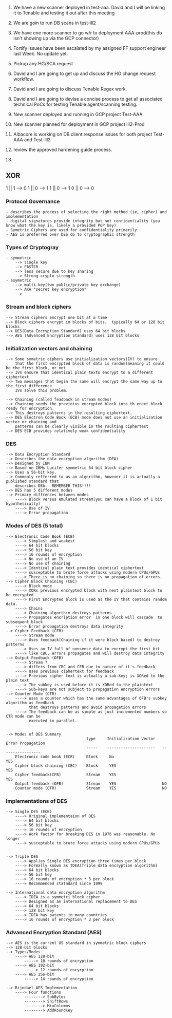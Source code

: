 1. We have a new scanner deployed in test-aaa.  David and I will be linking it to Tenable and testing it out after this meeting
2. We are goin to run DB scans in test-ill2
3. We have one more scanner to go w/r to deployment AAA-prod(this db isn't showing up via the GCP connector) 
4. Fortify issues have been escalated by my assigned FF support engineer last Week.  No update yet.
5. Pickup any HG/SCA request 
6. David and I are going to get up and discuss the HG change request workflow.
7. David and I are going to discuss Tenable Regex work.
8. David and I are going to devise a concise process to get all associated technical PoCs for testing Tenable agent/scanning 
testing.

1. New scanner deployed and running in GCP project Test-AAA 
2. New scanner planned for deployment in GCP project Ill2-Prod
3. Albacore is working on DB client response issues for both project Test-AAA and Test-Ill2


1. review the approved hardening guide process. 
2. 

XOR
----------------------
1 || 1   --> 0
1 || 0   --> 1
1 || 0   --> 1
0 || 0   --> 0



### Protocol Governance 
	- describes the process of selecting the right method (ie, cipher) and implementation
	- digital signatures provide integrity but not confidentiality (you know what the key is, likely a provided PGP key)
	- Symetric Ciphers are used for confidentiality primarily 
	- AES is preferred over DES do to cryptographic strength
	
### Types of Cryptogray 
	- symmetric 
		--> single key
		--> FASTER
		--> less secure due to key sharing
		--> Strong crypto strength 
	- asymetric
		--> multi-key(two public/private key exchange)
		--> AKA "secret key encryption"
		-->
		
		
### Stream and block ciphers 
	--> Stream ciphers encrypt one bit at a time
	--> Block ciphers encrypt in blocks of bits.  typically 64 or 128 bit blocks
	--> DES(Data Encryption Standard) uses 64 bit blocks 
	--> AES (Advanced Encryption Standard) uses 128 bit blocks 
	
### Initialization vectors and chaining
	--> Some symetric ciphers use initialization vectors(IV) to ensure 
	    that the first encrypted block of data is random(meaning it could be the first block, or not
	--> IVs ensure that identical plain texts encrypt to a different ciphertext 
	--> Two messages that begin the same will encrypt the same way up to the first difference
	    IVs solve this problem.
		
	--> Chaining (called feadback in stream modes)
	--> Chaining seeds the previoius encrypted block into th enext block ready for encryption.
	--> This destroys patterns in the resulting ciphertext.
	--> DES Electron Code Book (ECB) mode does not use an initialization vector or chaining and 
	    patterns can be clearly visible in the rsulting ciphertest
	--> DES ECB provides relatively weak confidentiality
	
### DES
	--> Data Encryption Standard 
	--> Describes the data encryption algorithm (DEA)
	--> Designed by IBM
	--> Based on IBMs Lucifer symmetric 64 bit block cipher 
	--> Uses a 56-bit key.
	--> Commonly refferred to as an algorithm, however it is actually a published standard that 
	    describes DEA.  REMEMBER THIS!!!!
	--> DES has 5 different modes 
	--> Primary diffrences between modes 
		----> Block versus emulated stream(you can have a block of 1 bit hypothetically)
		----> Use of IV 
		----> Error propagation 
		
		
### Modes of DES (5 total)
	--> Electronic Code Book (ECB)
		----> Simplest and weakest
		----> 64 bit blocks 
		----> 56 bit key
		----> 16 rounds of encryption
		----> No use of an IV
		----> No use of chaining 
		----> Identical plain text provides identical ciphertext 
		----> susceptable to brute force attacks using modern CPUs/GPUs
		----> There is no chaining so there is no propagation of errors.
	--> Cipher Block Chaining (CBC)
		----> Block mode
		----> XORs previous encrypted block with next plaintext block to be encrypted 
		----> First Encrypted block is used as the IV that contains random data.
		----> Chains
		----> Chaining algorthim destroys patterns
		----> Propagates encription error  in one block will cascade  to subsequent block 
		----> Error propagation destroys data integrity
	--> Cipher Feedback (CFB)
		----> Stream mode 
		----> Uses feedback(Chaining if it were block based) to destroy patterns
		----> Uses an IV full of nonsense data to encrypt the first bit 
		----> like CBC, errors propagates and will destroy data integrity 
	--> Output Feedback (OFB)
		----> Stream ?
		----> differs from CBC and CFB due to nature of it's feedback 
		----> Uses previous ciphertext for feedback 
		----> Previous cipher text is actually a sub-key; is XORed to the plain text
		----> The subkey is used before it is XORed to the plaintext 
		----> Sub-keys are not subject to propagation encryption errors
	--> Counter Mode (CTR)
		----> uses a counter which has the same advantages of OFB's subkey algorithm as feedback     
		      that destroys patterns and avoid propagation errors 
	    ----> The feedback can be as simple as just incremented numbers so CTR mode can be 
		      executed in parallel.
			  
			  
	--> Modes of DES Summary 
	                                   type		Initialization Vector	Error Propagation
									   -----	---------------------	-----------------
		Electronic code book (ECB)     Block     No 					YES 
		Cipher block chaining (CBC)    Block     YES					YES 
		Cipher feedback(CFB)           Stream    YES					YES 
		Output feedback (OFB)          Stream    YES					NO 
		Counter mode (CTR)             Stream    YES					NO 


### Implementations of DES
	--> Single DES (ECB)
		----> Original implementaion of DES
		----> 64 bit blocks 
		----> 56 bit key
		----> 16 rounds of encryption
		----> Work factor for breaking DES in 1976 was reasonable. No longer
		----> susceptable to brute force attacks using modern CPUs/GPUs


	--> Triple DES
		----> Applies Single DES encryption three times per block
		----> Formally known as TDEA(Triple data encryption algorithm)
		----> 64 bit blocks 
		----> 56 bit key
		----> 16 rounds of encryption * 3 per block
		----> Recommended statndard since 1999
		
	--> International data encryption algorithm
		----> IDEA is a symmetci block cipher
		----> Designed as an international replacement to DES
		----> 64 bit blocks 
		----> 128 bit key
		----> IDEA has patents in many countries
		----> 16 rounds of encryption * 3 per block
	

	
	
### Advanced Encryption Standard (AES)
	--> AES is the current US standard in symmetric block ciphers
	--> 128-bit blocks 
	--> Types/Modes
		----> AES 128-bit
			-----> 10 rounds of encryption 
		----> AES 192-bit
			-----> 12 rounds of encyrption
		----> AES 256-bit
			-----> 14 rounds of encryption

	--> Rijndael AES Implementation
		----> Four functions
			--------> SubBytes
			--------> ShiftRows
			--------> MixColumns
			--------> AddRoundKey
			
					

			
			